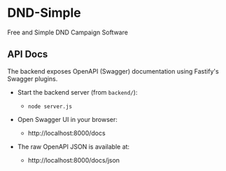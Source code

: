 # DND-Simple
Free and Simple DND Campaign Software

## API Docs

The backend exposes OpenAPI (Swagger) documentation using Fastify's Swagger plugins.

- Start the backend server (from `backend/`):
	- `node server.js`

- Open Swagger UI in your browser:
	- http://localhost:8000/docs

- The raw OpenAPI JSON is available at:
	- http://localhost:8000/docs/json
